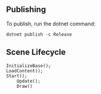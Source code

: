 ﻿## Publishing
To publish, run the dotnet command:

`dotnet publish -c Release`


## Scene Lifecycle
```
InitializeBase();
LoadContent();
Start();
	Update();
	Draw()
```